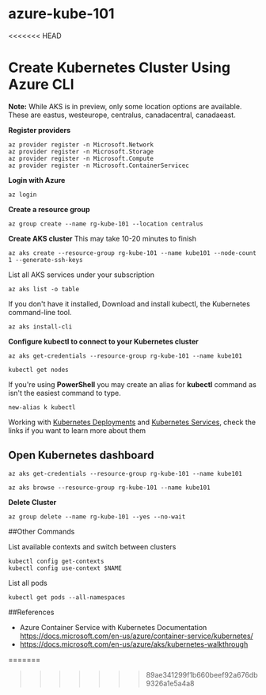 # azure-kube-101
<<<<<<< HEAD

# Create Kubernetes Cluster Using Azure CLI


**Note:** While AKS is in preview, only some location options are available. These are eastus, westeurope, centralus, canadacentral, canadaeast.

**Register providers**

```
az provider register -n Microsoft.Network
az provider register -n Microsoft.Storage
az provider register -n Microsoft.Compute
az provider register -n Microsoft.ContainerServicec
```
**Login with Azure**

```
az login
```

**Create a resource group**

```
az group create --name rg-kube-101 --location centralus
```

**Create AKS cluster**
This may take 10-20 minutes to finish
```
az aks create --resource-group rg-kube-101 --name kube101 --node-count 1 --generate-ssh-keys
```
List all AKS services under your subscription
```
az aks list -o table
```

If you don't have it installed,
Download and install kubectl, the Kubernetes command-line tool.

```
az aks install-cli
```

**Configure kubectl to connect to your Kubernetes cluster**

```
az aks get-credentials --resource-group rg-kube-101 --name kube101
```

```
kubectl get nodes
```

If you're using **PowerShell** you may create an alias for **kubectl** command as isn't the easiest command to type.
```
new-alias k kubectl
```

Working with [Kubernetes Deployments](https://kubernetes.io/docs/concepts/workloads/controllers/deployment/) and [Kubernetes Services](https://kubernetes.io/docs/concepts/services-networking/service/), check the links if you want to learn more about them



## Open Kubernetes dashboard

```
az aks get-credentials --resource-group rg-kube-101 --name kube101
```

```
az aks browse --resource-group rg-kube-101 --name kube101
```

**Delete Cluster**
```
az group delete --name rg-kube-101 --yes --no-wait
```

##Other Commands

List available contexts and  switch between clusters
```
kubectl config get-contexts
kubectl config use-context $NAME 
```

List all pods
```
kubectl get pods --all-namespaces
```
##References
* Azure Container Service with Kubernetes Documentation https://docs.microsoft.com/en-us/azure/container-service/kubernetes/
* https://docs.microsoft.com/en-us/azure/aks/kubernetes-walkthrough


=======
>>>>>>> 89ae341299f1b660beef92a676db9326a1e5a4a8

